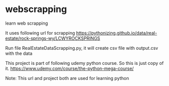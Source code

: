 # webscrapping
 learn web scrapping

It uses following url for scrapping
https://pythonizing.github.io/data/real-estate/rock-springs-wy/LCWYROCKSPRINGS

Run file RealEstateDataScrapping.py, it will create csv file with output.csv with the data

This project is part of following udemy python course. So this is just copy of it.
https://www.udemy.com/course/the-python-mega-course/

Note: This url and project both are used for learning python
